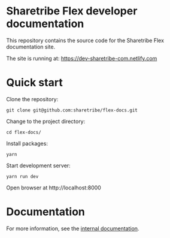 # Sharetribe Flex developer documentation

This repository contains the source code for the Sharetribe Flex
documentation site.

The site is running at: https://dev-sharetribe-com.netlify.com

# Quick start

Clone the repository:

    git clone git@github.com:sharetribe/flex-docs.git

Change to the project directory:

    cd flex-docs/

Install packages:

    yarn

Start development server:

    yarn run dev

Open browser at http://localhost:8000

# Documentation

For more information, see the [internal documentation](docs/README.md).
